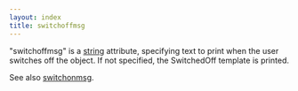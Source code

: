 ```yaml
---
layout: index
title: switchoffmsg
---
```


"switchoffmsg" is a [string](../types/string.html) attribute, specifying text to print when the user switches off the object. If not specified, the SwitchedOff template is printed.

See also [switchonmsg](switchonmsg.html).
